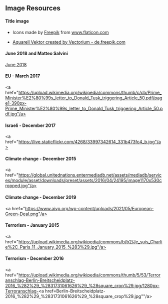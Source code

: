 ## Image Resources   

#### Title image  
- <div>Icons made by <a href="https://www.freepik.com" title="Freepik">Freepik</a> from <a href="https://www.flaticon.com/" title="Flaticon">www.flaticon.com</a></div>

- <a href="https://de.freepik.com/vektoren/aquarell">Aquarell Vektor created by Vectorium - de.freepik.com</a>

#### June 2018 and Matteo Salvini
<a href='https://ichef.bbci.co.uk/news/976/cpsprodpb/0260/production/_102080600_migrant_ship_with_spain_640_v4-nc.png'> June 2018 </a>

#### EU - March 2017
<a href="https://upload.wikimedia.org/wikipedia/commons/thumb/c/cb/Prime_Minister%E2%80%99s_letter_to_Donald_Tusk_triggering_Article_50.pdf/page1-390px-Prime_Minister%E2%80%99s_letter_to_Donald_Tusk_triggering_Article_50.pdf.jpg"/a>

#### Israeli - December 2017
<a href="https://live.staticflickr.com/4268/33997342614_331b473fc4_b.jpg"/a>

#### Climate change - December 2015
<a href="https://global.unitednations.entermediadb.net/assets/mediadb/services/module/asset/downloads/preset/assets/2016/04/24195/image1170x530cropped.jpg"/a>

#### Climate change - December 2019
<a href="https://www.aivp.org/wp-content/uploads/2021/05/European-Green-Deal.png"/a>

#### Terrorism - January 2015
<a href="https://upload.wikimedia.org/wikipedia/commons/b/b2/Je_suis_Charlie%2C_Paris_11_January_2015_%283%29.jpg"/a>

#### Terrorism - December 2016
<a href="https://upload.wikimedia.org/wikipedia/commons/thumb/5/53/Terroranschlag-Berlin-Breitscheidplatz-2016_%282%29_%2831731061626%29_%28square_crop%29.jpg/1280px-Terroranschlag-<a href=Berlin-Breitscheidplatz-2016_%282%29_%2831731061626%29_%28square_crop%29.jpg""/a>
